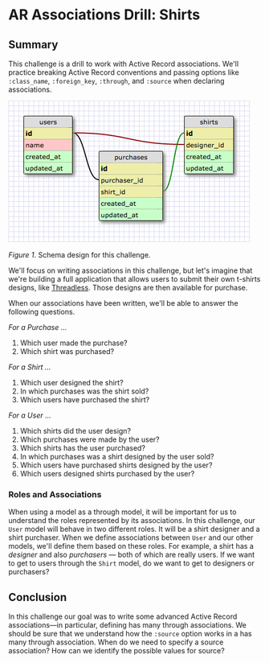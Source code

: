 # AR Associations Drill: Shirts

## Summary
This challenge is a drill to work with Active Record associations. We'll practice breaking Active Record conventions and passing options like `:class_name`, `:foreign_key`, `:through`, and `:source` when declaring associations.

![database schema](shirts-schema.png)

*Figure 1*. Schema design for this challenge.

We'll focus on writing associations in this challenge, but let's imagine that we're building a full application that allows users to submit their own t-shirts designs, like [Threadless](https://www.threadless.com). Those designs are then available for purchase.

When our associations have been written, we'll be able to answer the following questions.

*For a Purchase ...*

1. Which user made the purchase?
2. Which shirt was purchased?

*For a Shirt ...*

1. Which user designed the shirt?
2. In which purchases was the shirt sold?
3. Which users have purchased the shirt?

*For a User ...*

1. Which shirts did the user design?
2. Which purchases were made by the user?
3. Which shirts has the user purchased?
4. In which purchases was a shirt designed by the user sold?
5. Which users have purchased shirts designed by the user?
6. Which users designed shirts purchased by the user?


### Roles and Associations
When using a model as a through model, it will be important for us to understand the roles represented by its associations.  In this challenge, our `User` model will behave in two different roles. It will be a shirt designer and a shirt purchaser. When we define associations between `User` and our other models, we'll define them based on these roles. For example, a shirt has a *designer* and also *purchasers* — both of which are really users. If we want to get to users through the `Shirt` model, do we want to get to designers or purchasers?


## Conclusion
In this challenge our goal was to write some advanced Active Record associations—in particular, defining has many through associations. We should be sure that we understand how the `:source` option works in a has many through association. When do we need to specify a source association? How can we identify the possible values for source?


[belongs_to]: http://apidock.com/rails/ActiveRecord/Associations/ClassMethods/belongs_to
[has_many]: http://apidock.com/rails/v4.2.1/ActiveRecord/Associations/ClassMethods/has_many
[RailsGuides Associations]: http://guides.rubyonrails.org/association_basics.html
[RailsGuides belongs_to]: http://guides.rubyonrails.org/association_basics.html#the-belongs-to-association
[RailsGuides has_many]: http://guides.rubyonrails.org/association_basics.html#the-has-many-association
[RailsGuides has_many through]: http://guides.rubyonrails.org/association_basics.html#the-has-many-through-association
[StackOverflow on source]: http://stackoverflow.com/questions/4632408/need-help-to-understand-source-option-of-has-one-has-many-through-of-rails